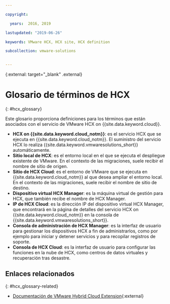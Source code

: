 ```yaml
---

copyright:

  years:  2016, 2019

lastupdated: "2019-06-26"

keywords: VMware HCX, HCX site, HCX definition

subcollection: vmware-solutions


---
```


{:external: target="_blank" .external}

# Glosario de términos de HCX
{: #hcx_glossary}

Este glosario proporciona definiciones para los términos que están asociados con el servicio de VMware HCX on {{site.data.keyword.cloud}}.

* **HCX on {{site.data.keyword.cloud_notm}}**: es el servicio HCX que se ejecuta en {{site.data.keyword.cloud_notm}}. El suministro del servicio HCX lo realiza {{site.data.keyword.vmwaresolutions_short}} automáticamente.
* **Sitio local de HCX**: es el entorno local en el que se ejecuta el despliegue existente de VMware. En el contexto de las migraciones, suele recibir el nombre de sitio de origen.
* **Sitio de HCX Cloud**: es el entorno de VMware que se ejecuta en {{site.data.keyword.cloud_notm}} al que desea ampliar el entorno local. En el contexto de las migraciones, suele recibir el nombre de sitio de destino.
* **Dispositivo virtual HCX Manager**: es la máquina virtual de gestión para HCX, que también recibe el nombre de HCX Manager.
* **IP de HCX Cloud**: es la dirección IP del dispositivo virtual HCX Manager, que encontrará en la página de detalles del servicio HCX on {{site.data.keyword.cloud_notm}} en la consola de {{site.data.keyword.vmwaresolutions_short}}.
* **Consola de administración de HCX Manager**: es la interfaz de usuario para gestionar los dispositivos HCX a fin de administrarlos, como por ejemplo para iniciar y detener servicios y para recopilar registros de soporte.
* **Consola de HCX Cloud**: es la interfaz de usuario para configurar las funciones en la nube de HCX, como centros de datos virtuales y recuperación tras desastre.

## Enlaces relacionados
{: #hcx_glossary-related}

* [Documentación de VMware Hybrid Cloud Extension](https://cloud.vmware.com/vmware-hcx/resources){:external}
